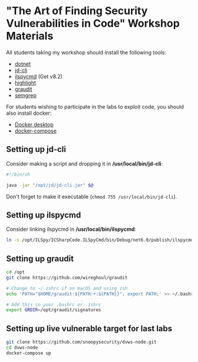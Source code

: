 # "The Art of Finding Security Vulnerabilities in Code" Workshop Materials

All students taking my workshop should install the following tools:

- [dotnet](https://dotnet.microsoft.com/en-us/download/dotnet/6.0)
- [jd-cli](https://github.com/intoolswetrust/jd-cli)
- [ilspycmd](https://github.com/icsharpcode/ILSpy/releases) (Get v8.2)
- [highlight](https://gitlab.com/saalen/highlight)
- [graudit](https://github.com/wireghoul/graudit)
- [semgrep](https://semgrep.dev/docs/getting-started/quickstart)

For students wishing to participate in the labs to exploit code, you should also install docker:
- [Docker desktop](https://www.docker.com/products/docker-desktop/)
- [docker-compose](https://github.com/docker/compose)

## Setting up jd-cli
Consider making a script and dropping it in **/usr/local/bin/jd-cli**:
```sh
#!/bin/sh

java -jar "/opt/jd/jd-cli.jar" $@
```
Don't forget to make it executable (`chmod 755 /usr/local/bin/jd-cli`).

## Setting up ilspycmd
Consider linking ilspycmd in **/usr/local/bin/ilspycmd**:
```sh
ln -s /opt/ILSpy/ICSharpCode.ILSpyCmd/bin/Debug/net6.0/publish/ilspycmd /usr/local/bin/ilspycmd
```

## Setting up graudit
```sh
cd /opt
git clone https://github.com/wireghoul/graudit

# Change to ~/.zshrc if on macOS and using zsh
echo 'PATH="$HOME/graudit:${PATH:+:${PATH}}"; export PATH;' >> ~/.bashrc

# Add this in your .bashrc or .zshrc
export GRDIR=/opt/graudit/signatures
```

## Setting up live vulnerable target for last labs
```sh
git clone https://github.com/snoopysecurity/dvws-node.git
cd dvws-node
docker-compose up
```

